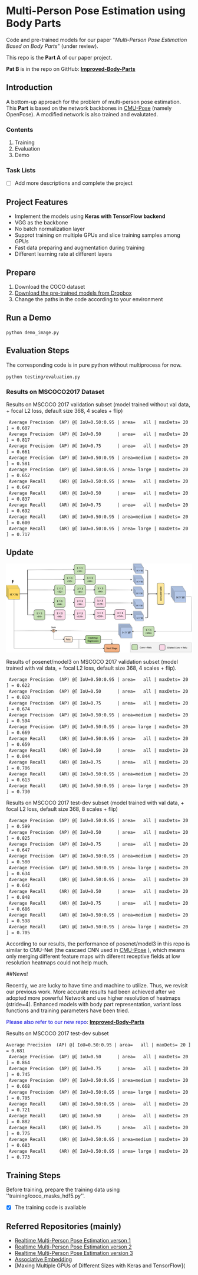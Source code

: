 # Multi-Person Pose Estimation using Body Parts

Code and pre-trained models for our paper "*Multi-Person Pose Estimation Based on Body Parts*" (under review).

This repo is the **Part A** of our paper project.

**Pat B** is in the repo on GitHub: [**Improved-Body-Parts**](https://github.com/jialee93/Improved-Body-Parts)

## Introduction

A bottom-up approach for the problem of multi-person pose estimation. This **Part** is based on the network backbones in [CMU-Pose](https://github.com/ZheC/Realtime_Multi-Person_Pose_Estimation) (namely OpenPose). A modified network is also trained and evalutated. 

### Contents

1. Training 
2. Evaluation 
3. Demo

### Task Lists

- [ ] Add more descriptions and complete the project

## Project Features

- Implement the models using **Keras with TensorFlow backend**
- VGG as the backbone
- No batch normalization layer 
- Supprot training on multiple GPUs and slice training samples among GPUs
- Fast data preparing and augmentation during training
- Different learning rate at different layers

## Prepare

1. Download the COCO dataset 
2. [Download the pre-trained models from Dropbox](https://www.dropbox.com/s/bsr03ahhnaxppnf/model%26demo.rar?dl=0) 
3. Change the paths in the code according to your environment

## Run a Demo

`python demo_image.py`

## Evaluation Steps

The corresponding code is in pure python without multiprocess for now.

`python testing/evaluation.py` 

### Results on MSCOCO2017  Dataset

Results on MSCOCO 2017 validation subset (model trained without val data, + focal L2 loss, default size 368, 4 scales + flip)

```
 Average Precision  (AP) @[ IoU=0.50:0.95 | area=   all | maxDets= 20 ] = 0.607
 Average Precision  (AP) @[ IoU=0.50      | area=   all | maxDets= 20 ] = 0.817
 Average Precision  (AP) @[ IoU=0.75      | area=   all | maxDets= 20 ] = 0.661
 Average Precision  (AP) @[ IoU=0.50:0.95 | area=medium | maxDets= 20 ] = 0.581
 Average Precision  (AP) @[ IoU=0.50:0.95 | area= large | maxDets= 20 ] = 0.652
 Average Recall     (AR) @[ IoU=0.50:0.95 | area=   all | maxDets= 20 ] = 0.647
 Average Recall     (AR) @[ IoU=0.50      | area=   all | maxDets= 20 ] = 0.837
 Average Recall     (AR) @[ IoU=0.75      | area=   all | maxDets= 20 ] = 0.692
 Average Recall     (AR) @[ IoU=0.50:0.95 | area=medium | maxDets= 20 ] = 0.600
 Average Recall     (AR) @[ IoU=0.50:0.95 | area= large | maxDets= 20 ] = 0.717
```

## Update

![model3](posenet/model3.png)

Results of posenet/model3 on MSCOCO 2017 validation subset (model trained with val data, + focal L2 loss, default size 368, 4 scales + flip). 

```
 Average Precision  (AP) @[ IoU=0.50:0.95 | area=   all | maxDets= 20 ] = 0.622
 Average Precision  (AP) @[ IoU=0.50      | area=   all | maxDets= 20 ] = 0.828
 Average Precision  (AP) @[ IoU=0.75      | area=   all | maxDets= 20 ] = 0.674
 Average Precision  (AP) @[ IoU=0.50:0.95 | area=medium | maxDets= 20 ] = 0.594
 Average Precision  (AP) @[ IoU=0.50:0.95 | area= large | maxDets= 20 ] = 0.669
 Average Recall     (AR) @[ IoU=0.50:0.95 | area=   all | maxDets= 20 ] = 0.659
 Average Recall     (AR) @[ IoU=0.50      | area=   all | maxDets= 20 ] = 0.844
 Average Recall     (AR) @[ IoU=0.75      | area=   all | maxDets= 20 ] = 0.706
 Average Recall     (AR) @[ IoU=0.50:0.95 | area=medium | maxDets= 20 ] = 0.613
 Average Recall     (AR) @[ IoU=0.50:0.95 | area= large | maxDets= 20 ] = 0.730
```

Results on MSCOCO 2017 test-dev subset (model trained with val data, + focal L2 loss, default size 368, 8 scales + flip)

```
 Average Precision  (AP) @[ IoU=0.50:0.95 | area=   all | maxDets= 20 ] = 0.599
 Average Precision  (AP) @[ IoU=0.50      | area=   all | maxDets= 20 ] = 0.825
 Average Precision  (AP) @[ IoU=0.75      | area=   all | maxDets= 20 ] = 0.647
 Average Precision  (AP) @[ IoU=0.50:0.95 | area=medium | maxDets= 20 ] = 0.580
 Average Precision  (AP) @[ IoU=0.50:0.95 | area= large | maxDets= 20 ] = 0.634
 Average Recall     (AR) @[ IoU=0.50:0.95 | area=   all | maxDets= 20 ] = 0.642
 Average Recall     (AR) @[ IoU=0.50      | area=   all | maxDets= 20 ] = 0.848
 Average Recall     (AR) @[ IoU=0.75      | area=   all | maxDets= 20 ] = 0.686
 Average Recall     (AR) @[ IoU=0.50:0.95 | area=medium | maxDets= 20 ] = 0.598
 Average Recall     (AR) @[ IoU=0.50:0.95 | area= large | maxDets= 20 ] = 0.705
```

According to our results, the performance of posenet/model3 in this repo is similar to CMU-Net (the cascaed CNN used in [CMU-Pose](https://github.com/ZheC/Realtime_Multi-Person_Pose_Estimation) ), which means only merging different feature maps with diferent receptive fields at low resolution heatmaps could not help much.

##News!

Recently, we are lucky to have time and machine to utilize. Thus, we revisit our previous work. More accurate results had been achieved after we adopted more powerful Network and use higher resolution of heatmaps (stride=4). Enhanced models with body part representation, variant loss functions and training parameters have been tried. 

<font color="#0000dd">Please also refer to our new repo</font>:  [**Improved-Body-Parts**](https://github.com/jialee93/Improved-Body-Parts)

Results on MSCOCO 2017 test-dev subset 

```
Average Precision  (AP) @[ IoU=0.50:0.95 | area=   all | maxDets= 20 ] = 0.681
 Average Precision  (AP) @[ IoU=0.50      | area=   all | maxDets= 20 ] = 0.864
 Average Precision  (AP) @[ IoU=0.75      | area=   all | maxDets= 20 ] = 0.745
 Average Precision  (AP) @[ IoU=0.50:0.95 | area=medium | maxDets= 20 ] = 0.668
 Average Precision  (AP) @[ IoU=0.50:0.95 | area= large | maxDets= 20 ] = 0.705
 Average Recall     (AR) @[ IoU=0.50:0.95 | area=   all | maxDets= 20 ] = 0.721
 Average Recall     (AR) @[ IoU=0.50      | area=   all | maxDets= 20 ] = 0.882
 Average Recall     (AR) @[ IoU=0.75      | area=   all | maxDets= 20 ] = 0.775
 Average Recall     (AR) @[ IoU=0.50:0.95 | area=medium | maxDets= 20 ] = 0.683
 Average Recall     (AR) @[ IoU=0.50:0.95 | area= large | maxDets= 20 ] = 0.773
```

## Training Steps

Before training, prepare the training data using ''training/coco_masks_hdf5.py''.

- [x] The training code is available

## Referred Repositories (mainly)

- [Realtime Multi-Person Pose Estimation verson 1](https://github.com/michalfaber/keras_Realtime_Multi-Person_Pose_Estimation)
- [Realtime Multi-Person Pose Estimation verson 2](https://github.com/anatolix/keras_Realtime_Multi-Person_Pose_Estimation)
- [Realtime Multi-Person Pose Estimation version 3](https://github.com/ZheC/Realtime_Multi-Person_Pose_Estimation)
- [Associative Embedding](https://github.com/princeton-vl/pose-ae-train)
- [Maxing Multiple GPUs of Different Sizes with Keras and TensorFlow](
